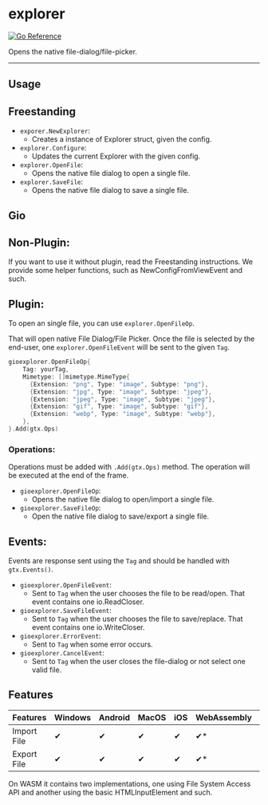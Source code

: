 # explorer

[![Go Reference](https://pkg.go.dev/badge/github.com/gio-plugins/gio-plugin/explorer.svg)](https://pkg.go.dev/github.com/gio-plugins/gio-plugin/explorer)

Opens the native file-dialog/file-picker.

--------------

## Usage

## Freestanding

- `exporer.NewExplorer`:
  - Creates a instance of Explorer struct, given the config.
- `explorer.Configure`:
  - Updates the current Explorer with the given config.
- `explorer.OpenFile`:
  - Opens the native file dialog to open a single file.
- `explorer.SaveFile`:
  - Opens the native file dialog to save a single file.

## Gio

## Non-Plugin:

If you want to use it without plugin, read the Freestanding instructions. We provide some helper functions, such as NewConfigFromViewEvent and such.

## Plugin:

To open an single file, you can use `explorer.OpenFileOp`.

That will open native File Dialog/File Picker. Once the file is selected by the end-user,
one `explorer.OpenFileEvent` will be sent to the given `Tag`. 

```go
gioexplorer.OpenFileOp{
    Tag: yourTag, 
    Mimetype: []mimetype.MimeType{
      {Extension: "png", Type: "image", Subtype: "png"},
      {Extension: "jpg", Type: "image", Subtype: "jpeg"},
      {Extension: "jpeg", Type: "image", Subtype: "jpeg"},
      {Extension: "gif", Type: "image", Subtype: "gif"},
      {Extension: "webp", Type: "image", Subtype: "webp"},
    },
}.Add(gtx.Ops)
```

### Operations:

Operations must be added with `.Add(gtx.Ops)` method. The operation will be executed at the end of the frame.

- `gioexplorer.OpenFileOp`:
  - Opens the native file dialog to open/import a single file.
- `gioexplorer.SaveFileOp`:
  - Open the native file dialog to save/export a single file.

## Events:

Events are response sent using the `Tag` and should be handled with `gtx.Events()`.

- `gioexplorer.OpenFileEvent`:
  - Sent to `Tag` when the user chooses the file to be read/open. That event contains one io.ReadCloser.
- `gioexplorer.SaveFileEvent`:
  - Sent to `Tag` when the user chooses the file to save/replace. That event contains one io.WriteCloser.
- `gioexplorer.ErrorEvent`:
  - Sent to `Tag` when some error occurs.
- `gioexplorer.CancelEvent`: 
  - Sent to `Tag` when the user closes the file-dialog or not select one valid file.

## Features

| Features | Windows | Android | MacOS | iOS | WebAssembly | FreeBSD |  Linux |
| -- | -- | -- | -- | -- | -- |  -- |  -- |
| Import File |✔|✔|✔|✔|✔*|❌|❌|
| Export File |✔|✔|✔|✔|✔*|❌|❌|

On WASM it contains two implementations, one using File System Access API and another
using the basic HTMLInputElement and such.